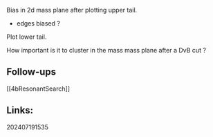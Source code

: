 Bias in 2d mass plane after plotting upper tail. 
- edges biased ?

Plot lower tail.


How important is it to cluster in the mass mass plane after a DvB cut ?



## Follow-ups
[[4bResonantSearch]]



## Links: 



202407191535
